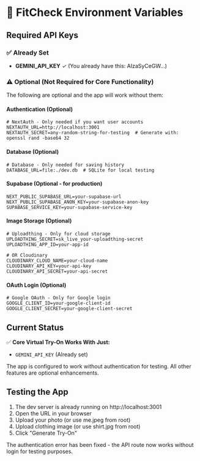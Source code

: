 # 🔑 FitCheck Environment Variables

## Required API Keys

### ✅ Already Set
- **GEMINI_API_KEY** ✓ (You already have this: AIzaSyCeGW...)

### ⚠️ Optional (Not Required for Core Functionality)

The following are optional and the app will work without them:

#### Authentication (Optional)
```env
# NextAuth - Only needed if you want user accounts
NEXTAUTH_URL=http://localhost:3001
NEXTAUTH_SECRET=any-random-string-for-testing  # Generate with: openssl rand -base64 32
```

#### Database (Optional)
```env
# Database - Only needed for saving history
DATABASE_URL=file:./dev.db  # SQLite for local testing
```

#### Supabase (Optional - for production)
```env
NEXT_PUBLIC_SUPABASE_URL=your-supabase-url
NEXT_PUBLIC_SUPABASE_ANON_KEY=your-supabase-anon-key  
SUPABASE_SERVICE_KEY=your-supabase-service-key
```

#### Image Storage (Optional)
```env
# Uploadthing - Only for cloud storage
UPLOADTHING_SECRET=sk_live_your-uploadthing-secret
UPLOADTHING_APP_ID=your-app-id

# OR Cloudinary
CLOUDINARY_CLOUD_NAME=your-cloud-name
CLOUDINARY_API_KEY=your-api-key
CLOUDINARY_API_SECRET=your-api-secret
```

#### OAuth Login (Optional)
```env
# Google OAuth - Only for Google login
GOOGLE_CLIENT_ID=your-google-client-id
GOOGLE_CLIENT_SECRET=your-google-client-secret
```

## Current Status

✅ **Core Virtual Try-On Works With Just:**
- `GEMINI_API_KEY` (Already set)

The app is configured to work without authentication for testing. All other features are optional enhancements.

## Testing the App

1. The dev server is already running on http://localhost:3001
2. Open the URL in your browser
3. Upload your photo (or use me.jpeg from root)
4. Upload clothing image (or use shirt.jpg from root)
5. Click "Generate Try-On"

The authentication error has been fixed - the API route now works without login for testing purposes.